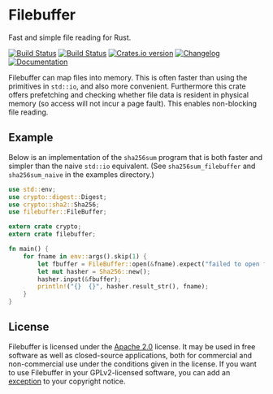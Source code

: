 Filebuffer
==========
Fast and simple file reading for Rust.

[![Build Status][tr-img]][tr]
[![Build Status][av-img]][av]
[![Crates.io version][crate-img]][crate]
[![Changelog][changelog-img]][changelog]
[![Documentation][docs-img]][docs]

Filebuffer can map files into memory. This is often faster than using the
primitives in `std::io`, and also more convenient. Furthermore this crate
offers prefetching and checking whether file data is resident in physical
memory (so access will not incur a page fault). This enables non-blocking
file reading.

Example
-------
Below is an implementation of the `sha256sum` program that is both faster and
simpler than the naive `std::io` equivalent. (See `sha256sum_filebuffer` and
`sha256sum_naive` in the examples directory.)

```rust
use std::env;
use crypto::digest::Digest;
use crypto::sha2::Sha256;
use filebuffer::FileBuffer;

extern crate crypto;
extern crate filebuffer;

fn main() {
    for fname in env::args().skip(1) {
        let fbuffer = FileBuffer::open(&fname).expect("failed to open file");
        let mut hasher = Sha256::new();
        hasher.input(&fbuffer);
        println!("{}  {}", hasher.result_str(), fname);
    }
}
```

License
-------
Filebuffer is licensed under the [Apache 2.0][apache2] license. It may be used
in free software as well as closed-source applications, both for commercial and
non-commercial use under the conditions given in the license. If you want to use
Filebuffer in your GPLv2-licensed software, you can add an [exception][except]
to your copyright notice.

[tr-img]:        https://travis-ci.org/ruuda/filebuffer.svg?branch=master
[tr]:            https://travis-ci.org/ruuda/filebuffer
[av-img]:        https://ci.appveyor.com/api/projects/status/kfacq5ul22hbnd9u?svg=true
[av]:            https://ci.appveyor.com/project/ruuda/filebuffer
[crate-img]:     https://img.shields.io/crates/v/filebuffer.svg
[crate]:         https://crates.io/crates/filebuffer
[changelog-img]: https://img.shields.io/badge/changelog-online-blue.svg
[changelog]:     https://github.com/ruuda/filebuffer/blob/master/changelog.md#changelog
[docs-img]:      https://img.shields.io/badge/docs-online-blue.svg
[docs]:          https://docs.rs/filebuffer
[apache2]:       https://www.apache.org/licenses/LICENSE-2.0
[except]:        https://www.gnu.org/licenses/gpl-faq.html#GPLIncompatibleLibs
